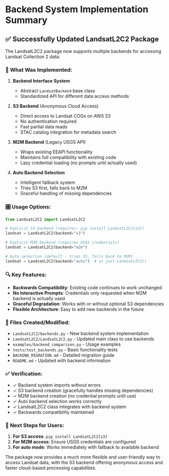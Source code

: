 # Backend System Implementation Summary

## ✅ Successfully Updated LandsatL2C2 Package

The LandsatL2C2 package now supports multiple backends for accessing Landsat Collection 2 data:

### 🔧 **What Was Implemented:**

1. **Backend Interface System**
   - Abstract `LandsatBackend` base class
   - Standardized API for different data access methods

2. **S3 Backend** (Anonymous Cloud Access)
   - Direct access to Landsat COGs on AWS S3
   - No authentication required
   - Fast partial data reads
   - STAC catalog integration for metadata search

3. **M2M Backend** (Legacy USGS API)
   - Wraps existing EEAPI functionality
   - Maintains full compatibility with existing code
   - Lazy credential loading (no prompts until actually used)

4. **Auto Backend Selection**
   - Intelligent fallback system
   - Tries S3 first, falls back to M2M
   - Graceful handling of missing dependencies

### 🎛️ **Usage Options:**

```python
from LandsatL2C2 import LandsatL2C2

# Explicit S3 backend (requires: pip install LandsatL2C2[s3])
landsat = LandsatL2C2(backend="s3")

# Explicit M2M backend (requires USGS credentials)
landsat = LandsatL2C2(backend="m2m")

# Auto selection (default - tries S3, falls back to M2M)
landsat = LandsatL2C2(backend="auto")  # or just LandsatL2C2()
```

### 🔍 **Key Features:**

- **Backwards Compatibility**: Existing code continues to work unchanged
- **No Interactive Prompts**: Credentials only requested when M2M backend is actually used
- **Graceful Degradation**: Works with or without optional S3 dependencies
- **Flexible Architecture**: Easy to add new backends in the future

### 📁 **Files Created/Modified:**

- `LandsatL2C2/backends.py` - New backend system implementation
- `LandsatL2C2/LandsatL2C2.py` - Updated main class to use backends
- `examples/backend_comparison.py` - Usage examples
- `tests/test_backends.py` - Basic functionality tests
- `BACKEND_MIGRATION.md` - Detailed migration guide
- `README.md` - Updated with backend information

### ✅ **Verification:**

- ✓ Backend system imports without errors
- ✓ S3 backend creation (gracefully handles missing dependencies)
- ✓ M2M backend creation (no credential prompts until use)
- ✓ Auto backend selection works correctly
- ✓ LandsatL2C2 class integrates with backend system
- ✓ Backwards compatibility maintained

### 🚀 **Next Steps for Users:**

1. **For S3 access**: `pip install LandsatL2C2[s3]`
2. **For M2M access**: Ensure USGS credentials are configured
3. **For auto mode**: Works immediately with fallback to available backend

The package now provides a much more flexible and user-friendly way to access Landsat data, with the S3 backend offering anonymous access and faster cloud-based processing capabilities.
